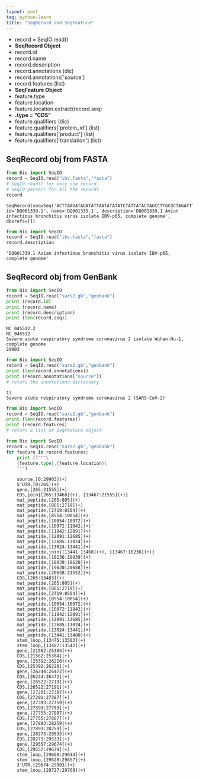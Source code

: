 ```yaml
---
layout: post
tag: python-learn
title: "SeqRecord and SeqFeature"
---
```


- record = SeqIO.read()
- **SeqRecord Object**
- record.id
- record.name
- record.description
- record.annotations (dic)
- record.annotations['source']
- record.features (list)
- **SeqFeature Object**
- feature.type
- feature.location
- feature.location.extract(record.seq)
- **.type = "CDS"**
- feature.qualifiers (dic)
- feature.qualifiers['protein_id'] (list)
- feature.qualifiers['product'] (list)
- feature.qualifiers['translation'] (list)

<!--more-->

## SeqRecord obj from FASTA


```python
from Bio import SeqIO
record = SeqIO.read("ibv.fasta","fasta")
# SeqIO.read() for only one record
# SeqIO.parse() for all the records
record
```




    SeqRecord(seq=Seq('ACTTAAGATAGATATTAATATATATCTATTATACTAGCCTTGCGCTAGATTTTT...GCA'), id='DQ001339.1', name='DQ001339.1', description='DQ001339.1 Avian infectious bronchitis virus isolate IBV-p65, complete genome', dbxrefs=[])




```python
from Bio import SeqIO
record = SeqIO.read("ibv.fasta","fasta")
record.description
```




    'DQ001339.1 Avian infectious bronchitis virus isolate IBV-p65, complete genome'



## SeqRecord obj from GenBank


```python
from Bio import SeqIO
record = SeqIO.read("sars2.gb","genbank")
print (record.id)
print (record.name)
print (record.description)
print (len(record.seq))
```

    NC_045512.2
    NC_045512
    Severe acute respiratory syndrome coronavirus 2 isolate Wuhan-Hu-1, complete genome
    29903



```python
from Bio import SeqIO
record = SeqIO.read("sars2.gb","genbank")
print (len(record.annotations))
print (record.annotations["source"])
# return the annotations dictionary
```

    13
    Severe acute respiratory syndrome coronavirus 2 (SARS-CoV-2)



```python
from Bio import SeqIO
record = SeqIO.read("sars2.gb","genbank")
print (len(record.features))
print (record.features)
# return a list of SeqFeature object
```


```python
from Bio import SeqIO
record = SeqIO.read("sars2.gb","genbank")
for feature in record.features:
    print (f"""\
    {feature.type},{feature.location}\
    """)
```

        source,[0:29903](+)    
        5'UTR,[0:265](+)    
        gene,[265:21555](+)    
        CDS,join{[265:13468](+), [13467:21555](+)}    
        mat_peptide,[265:805](+)    
        mat_peptide,[805:2719](+)    
        mat_peptide,[2719:8554](+)    
        mat_peptide,[8554:10054](+)    
        mat_peptide,[10054:10972](+)    
        mat_peptide,[10972:11842](+)    
        mat_peptide,[11842:12091](+)    
        mat_peptide,[12091:12685](+)    
        mat_peptide,[12685:13024](+)    
        mat_peptide,[13024:13441](+)    
        mat_peptide,join{[13441:13468](+), [13467:16236](+)}    
        mat_peptide,[16236:18039](+)    
        mat_peptide,[18039:19620](+)    
        mat_peptide,[19620:20658](+)    
        mat_peptide,[20658:21552](+)    
        CDS,[265:13483](+)    
        mat_peptide,[265:805](+)    
        mat_peptide,[805:2719](+)    
        mat_peptide,[2719:8554](+)    
        mat_peptide,[8554:10054](+)    
        mat_peptide,[10054:10972](+)    
        mat_peptide,[10972:11842](+)    
        mat_peptide,[11842:12091](+)    
        mat_peptide,[12091:12685](+)    
        mat_peptide,[12685:13024](+)    
        mat_peptide,[13024:13441](+)    
        mat_peptide,[13441:13480](+)    
        stem_loop,[13475:13503](+)    
        stem_loop,[13487:13542](+)    
        gene,[21562:25384](+)    
        CDS,[21562:25384](+)    
        gene,[25392:26220](+)    
        CDS,[25392:26220](+)    
        gene,[26244:26472](+)    
        CDS,[26244:26472](+)    
        gene,[26522:27191](+)    
        CDS,[26522:27191](+)    
        gene,[27201:27387](+)    
        CDS,[27201:27387](+)    
        gene,[27393:27759](+)    
        CDS,[27393:27759](+)    
        gene,[27755:27887](+)    
        CDS,[27755:27887](+)    
        gene,[27893:28259](+)    
        CDS,[27893:28259](+)    
        gene,[28273:29533](+)    
        CDS,[28273:29533](+)    
        gene,[29557:29674](+)    
        CDS,[29557:29674](+)    
        stem_loop,[29608:29644](+)    
        stem_loop,[29628:29657](+)    
        3'UTR,[29674:29903](+)    
        stem_loop,[29727:29768](+)    

